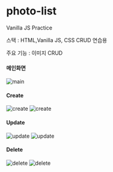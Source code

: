 # photo-list

Vanilla JS Practice

스택 : HTML,Vanilla JS, CSS  CRUD 연습용

주요 기능 : 이미지 CRUD

#### 메인화면

![main](https://user-images.githubusercontent.com/75817235/108334646-810e2680-7215-11eb-8397-446e01303424.PNG)

#### Create

![create](https://user-images.githubusercontent.com/75817235/108334665-84091700-7215-11eb-8baa-ec2065be7cc3.PNG)
![create](https://user-images.githubusercontent.com/75817235/108334652-81a6bd00-7215-11eb-8f42-bd06e2856723.PNG)

#### Update

![update](https://user-images.githubusercontent.com/75817235/108334669-84a1ad80-7215-11eb-8ce6-f20f4cd8aca9.PNG)
![update](https://user-images.githubusercontent.com/75817235/108334657-82d7ea00-7215-11eb-9386-a5f49f756aec.PNG)

#### Delete

![delete](https://user-images.githubusercontent.com/75817235/108334672-84a1ad80-7215-11eb-898c-c801918c3a09.PNG)
![delete](https://user-images.githubusercontent.com/75817235/108334658-83708080-7215-11eb-96df-d4d1957386c4.PNG)
